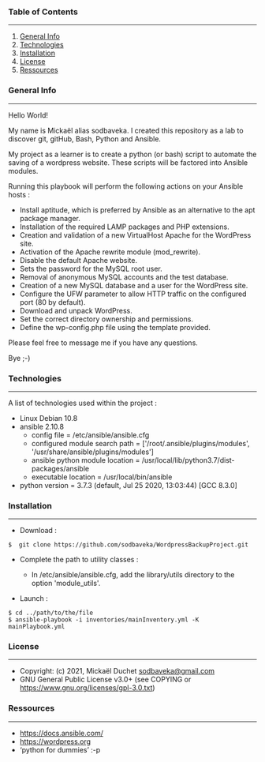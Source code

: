 ### Table of Contents
***
1. [General Info](#general-info)
2. [Technologies](#technologies)
3. [Installation](#installation)
4. [License](#License)
5. [Ressources](#Ressources)

### General Info
***
Hello World!

My name is Mickaël alias sodbaveka.
I created this repository as a lab to discover git, gitHub, Bash, Python and Ansible.

My project as a learner is to create a python (or bash) script to automate the saving of a wordpress website.
These scripts will be factored into Ansible modules.

Running this playbook will perform the following actions on your Ansible hosts :
- Install aptitude, which is preferred by Ansible as an alternative to the apt package manager.
- Installation of the required LAMP packages and PHP extensions.
- Creation and validation of a new VirtualHost Apache for the WordPress site.
- Activation of the Apache rewrite module (mod_rewrite).
- Disable the default Apache website.
- Sets the password for the MySQL root user.
- Removal of anonymous MySQL accounts and the test database.
- Creation of a new MySQL database and a user for the WordPress site.
- Configure the UFW parameter to allow HTTP traffic on the configured port (80 by default).
- Download and unpack WordPress.
- Set the correct directory ownership and permissions.
- Define the wp-config.php file using the template provided.

Please feel free to message me if you have any questions.

Bye ;-)

### Technologies
***
A list of technologies used within the project :
* Linux Debian 10.8
* ansible 2.10.8
  * config file = /etc/ansible/ansible.cfg
  * configured module search path = ['/root/.ansible/plugins/modules', '/usr/share/ansible/plugins/modules']
  * ansible python module location = /usr/local/lib/python3.7/dist-packages/ansible
  * executable location = /usr/local/bin/ansible
* python version = 3.7.3 (default, Jul 25 2020, 13:03:44) [GCC 8.3.0]

### Installation
***
* Download :
```
$  git clone https://github.com/sodbaveka/WordpressBackupProject.git
```
* Complete the path to utility classes :
  * In /etc/ansible/ansible.cfg, add the library/utils directory to the option 'module_utils'.

* Launch :
```
$ cd ../path/to/the/file
$ ansible-playbook -i inventories/mainInventory.yml -K mainPlaybook.yml 
```

### License
***
* Copyright: (c) 2021, Mickaël Duchet <sodbaveka@gmail.com>
* GNU General Public License v3.0+ (see COPYING or https://www.gnu.org/licenses/gpl-3.0.txt)

### Ressources
***
* https://docs.ansible.com/
* https://wordpress.org
* ‘python for dummies’ :-p 
